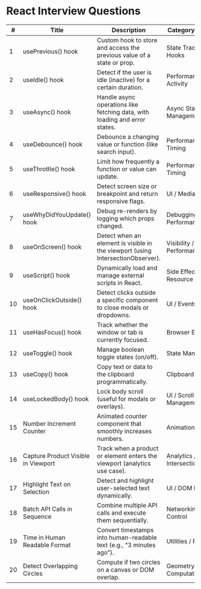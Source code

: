 # React Interview Questions

| # | Title | Description | Category / Concept |
|---|--------|--------------|--------------------|
| 1 | usePrevious() hook | Custom hook to store and access the previous value of a state or prop. | State Tracking / Hooks |
| 2 | useIdle() hook | Detect if the user is idle (inactive) for a certain duration. | Performance / User Activity |
| 3 | useAsync() hook | Handle async operations like fetching data, with loading and error states. | Async State Management |
| 4 | useDebounce() hook | Debounce a changing value or function (like search input). | Performance / Timing |
| 5 | useThrottle() hook | Limit how frequently a function or value can update. | Performance / Timing |
| 6 | useResponsive() hook | Detect screen size or breakpoint and return responsive flags. | UI / Media Queries |
| 7 | useWhyDidYouUpdate() hook | Debug re-renders by logging which props changed. | Debugging / Performance |
| 8 | useOnScreen() hook | Detect when an element is visible in the viewport (using IntersectionObserver). | Visibility / Performance |
| 9 | useScript() hook | Dynamically load and manage external scripts in React. | Side Effects / Resource Loading |
| 10 | useOnClickOutside() hook | Detect clicks outside a specific component to close modals or dropdowns. | UI / Events |
| 11 | useHasFocus() hook | Track whether the window or tab is currently focused. | Browser Events / UX |
| 12 | useToggle() hook | Manage boolean toggle states (on/off). | State Management |
| 13 | useCopy() hook | Copy text or data to the clipboard programmatically. | Clipboard / UX |
| 14 | useLockedBody() hook | Lock body scroll (useful for modals or overlays). | UI / Scroll Management |
| 15 | Number Increment Counter | Animated counter component that smoothly increases numbers. | Animation / UI |
| 16 | Capture Product Visible in Viewport | Track when a product or element enters the viewport (analytics use case). | Analytics / IntersectionObserver |
| 17 | Highlight Text on Selection | Detect and highlight user-selected text dynamically. | UI / DOM Interaction |
| 18 | Batch API Calls in Sequence | Combine multiple API calls and execute them sequentially. | Networking / Async Control |
| 19 | Time in Human Readable Format | Convert timestamps into human-readable text (e.g., “3 minutes ago”). | Utilities / Formatting |
| 20 | Detect Overlapping Circles | Compute if two circles on a canvas or DOM overlap. | Geometry / UI Computation |
